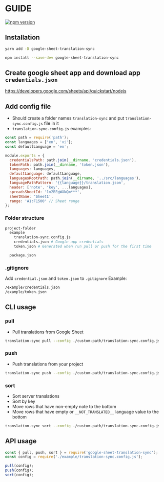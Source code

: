 # GUIDE

[![npm version](https://badge.fury.io/js/google-sheet-translation-sync.svg)](https://badge.fury.io/js/google-sheet-translation-sync)

## Installation

```bash
yarn add -D google-sheet-translation-sync

npm install --save-dev google-sheet-translation-sync
```

## Create google sheet app and download app `credentials.json`

https://developers.google.com/sheets/api/quickstart/nodejs

## Add config file

- Should create a folder names `translation-sync` and put `translation-sync.config.js` file in it
- `translation-sync.config.js` examples:

```js
const path = require('path');
const languages = ['en', 'vi'];
const defaultLanguage = 'en';

module.exports = {
  credentialsPath: path.join(__dirname, 'credentials.json'),
  tokenPath: path.join(__dirname, 'token.json'),
  languages: languages,
  defaultLanguage: defaultLanguage,
  languagesRootPath: path.join(__dirname, '../src/languages'),
  languagePathPattern: '{{language}}/translation.json',
  header: ['note', 'key', ...languages],
  spreadsSheetId: '1m2BEgWXkQm***',
  sheetName: 'Sheet1',
  range: 'A1:F1500' // Sheet range
};
```

### Folder structure

```bash
project-folder
  example
    translation-sync.config.js
    credentials.json # Google app credentials
    token.json # Generated when run pull or push for the first time

  package.json
```

### .gitignore

Add `credential.json` and `token.json` to `.gitignore`
Example:

```bash
/example/credentials.json
/example/token.json
```

## CLI usage

### pull

- Pull translations from Google Sheet

```bash
translation-sync pull --config ./custom-path/translation-sync.config.js
```

### push

- Push translations from your project

```bash
translation-sync push --config ./custom-path/translation-sync.config.js
```

### sort

- Sort server translations
- Sort by key
- Move rows that have non-empty note to the bottom
- Move rows that have empty or `__NOT_TRANSLATED__` language value to the bottom

```bash
translation-sync sort --config ./custom-path/translation-sync.config.js
```

## API usage

```js
const { pull, push, sort } = require('google-sheet-translation-sync');
const config = require('./example/translation-sync.config.js');

pull(config);
push(config);
sort(config);
```
